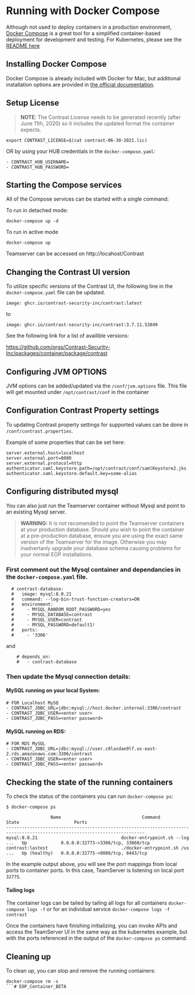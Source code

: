 # Running with Docker Compose

Although not used to deploy containers in a production environment, 
[Docker Compose](https://docs.docker.com/compose/) is a great tool for a simplified container-based deployment for development and testing. 
For Kubernetes, please see the [README here](/k8s/README.md) 

## Installing Docker Compose

Docker Compose is already included with Docker for Mac, but additional installation options 
are provided in [the official documentation](https://docs.docker.com/compose/install/).

## Setup License

> **NOTE**: The Contrast License needs to be generated recently (after June 11th, 2020) so it includes the updated format the container expects.

```
export CONTRAST_LICENSE=$(cat contrast-06-30-2021.lic)
```
OR by using your HUB credentials in the `docker-compose.yaml`:
```
- CONTRAST_HUB_USERNAME=
- CONTRAST_HUB_PASSWORD=
```

## Starting the Compose services

All of the Compose services can be started with a single command:

To run in detached mode:
```
docker-compose up -d
```

To run in active mode
```
docker-compose up
```

Teamserver can be accessed on http://locahost/Contrast

## Changing the Contrast UI version

To utilize specific versions of the Contrast UI, the following line in the  `docker-compose.yaml` file can be updated.

```
image: ghcr.io/contrast-security-inc/contrast:latest
```
to
```
image: ghcr.io/contrast-security-inc/contrast:3.7.11.53849
```

See the following link for a list of availible versions:

https://github.com/orgs/Contrast-Security-Inc/packages/container/package/contrast

## Configuring JVM OPTIONS

JVM options can be added/updated via the `/conf/jvm.options` file. 
This file will get mounted under `/opt/contrast/conf` in the container


## Configuration Contrast Property settings

To updating Contrast property settings for supported values can be done in `/conf/contrast.properties`.

Example of some properties that can be set here:
```
server.external.host=localhost
server.external.port=8080
server.external.protocol=http
authenticator.saml.keystore.path=/opt/contrast/conf/samlKeystore2.jks
authenticator.saml.keystore.default.key=some-alias
```

## Configuring distributed mysql 

You can also just run the Teamserver container without Mysql and point to an existing Mysql server.

> **WARNING:** It is not recomended to point the Teamserver containers at your production database. Should you wish to point the container at a pre-production database, ensure you are using the exact same version of the Teamserver for the image.  Otherwise you may inadvertanly upgrade your database schema causing problems for your normal EOP installations. 

### First comment out the Mysql container and dependancies in the `docker-compose.yaml` file. 
```
  # contrast-database:
  #   image: mysql:8.0.21
  #   command: --log-bin-trust-function-creators=ON
  #   environment:
  #     - MYSQL_RANDOM_ROOT_PASSWORD=yes
  #     - MYSQL_DATABASE=contrast
  #     - MYSQL_USER=contrast
  #     - MYSQL_PASSWORD=default1!
  #   ports:
  #     - '3306'
```
and
```
    # depends_on:
    #   - contrast-database
```

### Then update the Mysql connection details:

#### MySQL running on your local System:
```
# FOR Localhost MySQ
- CONTRAST_JDBC_URL=jdbc:mysql://host.docker.internal:3306/contrast
- CONTRAST_JDBC_USER=<enter user>
- CONTRAST_JDBC_PASS=<enter password>
```
#### MySQL running on RDS:
```
# FOR RDS MySQL
- CONTRAST_JDBC_URL=jdbc:mysql://user.c0lasdae9lf.us-east-2.rds.amazonaws.com:3306/contrast
- CONTRAST_JDBC_USER=<enter user>
- CONTRAST_JDBC_PASS=<enter password>
```


## Checking the state of the running containers

To check the status of the containers you can run `docker-compose ps`:

```
$ docker-compose ps

                 Name                               Command                  State                     Ports               
---------------------------------------------------------------------------------------------------------------------------         
mysql:8.0.21                                docker-entrypoint.sh --log ...   Up             0.0.0.0:32773->3306/tcp, 33060/tcp
contrast:lastest                            ./docker-entrypoint.sh /us ...   Up (healthy)   0.0.0.0:32775->8080/tcp, 8443/tcp 
```

In the example output above, you will see the port mappings from local ports to container ports. In this case,  TeamServer is listening on local port `32775`.

#### Tailing logs

The container logs can be tailed by tailing all logs for all containers `docker-compose logs -f` or for an individual service `docker-compose logs -f contrast`

Once the containers have finishing initializing, you can invoke APIs and access the TeamServer UI in the same way as the kubernetes example, but with the ports referenced in the output of the `docker-compose ps` command.


## Cleaning up

To clean up, you can stop and remove the running containers:

```
docker-compose rm -s
```# EOP_Container_BETA
